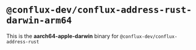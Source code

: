 # `@conflux-dev/conflux-address-rust-darwin-arm64`

This is the **aarch64-apple-darwin** binary for `@conflux-dev/conflux-address-rust`

